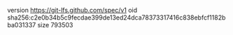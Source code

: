 version https://git-lfs.github.com/spec/v1
oid sha256:c2e0b34b5c9fecdae399de13ed24dca78373317416c838ebfcf1182bba031337
size 793503
